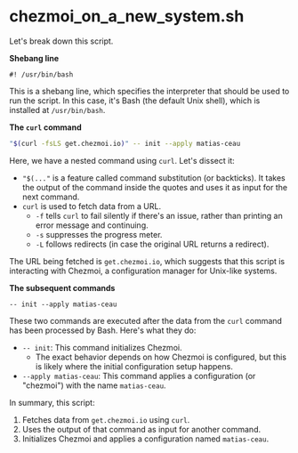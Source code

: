 # chezmoi_on_a_new_system.sh

Let's break down this script.

**Shebang line**
```
#! /usr/bin/bash
```
This is a shebang line, which specifies the interpreter that should be used to run the script. In this case, it's Bash (the default Unix shell), which is installed at `/usr/bin/bash`.

**The `curl` command**
```bash
"$(curl -fsLS get.chezmoi.io)" -- init --apply matias-ceau
```
Here, we have a nested command using `curl`. Let's dissect it:

* `"$(..."` is a feature called command substitution (or backticks). It takes the output of the command inside the quotes and uses it as input for the next command.
* `curl` is used to fetch data from a URL.
	+ `-f` tells `curl` to fail silently if there's an issue, rather than printing an error message and continuing.
	+ `-s` suppresses the progress meter.
	+ `-L` follows redirects (in case the original URL returns a redirect).

The URL being fetched is `get.chezmoi.io`, which suggests that this script is interacting with Chezmoi, a configuration manager for Unix-like systems.

**The subsequent commands**
```
-- init --apply matias-ceau
```
These two commands are executed after the data from the `curl` command has been processed by Bash. Here's what they do:

* `-- init`: This command initializes Chezmoi.
	+ The exact behavior depends on how Chezmoi is configured, but this is likely where the initial configuration setup happens.
* `--apply matias-ceau`: This command applies a configuration (or "chezmoi") with the name `matias-ceau`.

In summary, this script:

1. Fetches data from `get.chezmoi.io` using `curl`.
2. Uses the output of that command as input for another command.
3. Initializes Chezmoi and applies a configuration named `matias-ceau`.